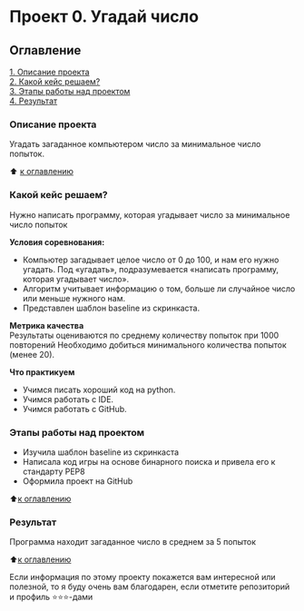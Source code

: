 # Проект 0. Угадай число

## Оглавление  
[1. Описание проекта](https://github.com/wsiqz/final_pr/blob/main/project%200#Описание-проекта)  
[2. Какой кейс решаем?](https://github.com/wsiqz/final_pr/blob/main/project%200#Какой-кейс-решаем)  
[3. Этапы работы над проектом](https://github.com/wsiqz/final_pr/blob/main/project%200#Этапы-работы-над-проектом)  
[4. Результат](https://github.com/wsiqz/final_pr/blob/main/project%200#Результат)    

### Описание проекта    
Угадать загаданное компьютером число за минимальное число попыток.

:arrow_up: [к оглавлению](https://github.com/wsiqz/final_pr/tree/main/project%200#Оглавление)


### Какой кейс решаем?    
Нужно написать программу, которая угадывает число за минимальное число попыток

**Условия соревнования:**  
- Компьютер загадывает целое число от 0 до 100, и нам его нужно угадать. Под «угадать», подразумевается «написать программу, которая угадывает число».
- Алгоритм учитывает информацию о том, больше ли случайное число или меньше нужного нам.
- Представлен шаблон baseline из скринкаста.

**Метрика качества**     
Результаты оцениваются по среднему количеству попыток при 1000 повторений
Необходимо добиться минимального количества попыток (менее 20).

**Что практикуем**     
- Учимся писать хороший код на python.
- Учимся работать с IDE.
- Учимся работать с GitHub.

### Этапы работы над проектом  
- Изучила шаблон baseline из скринкаста
- Написала код игры на основе бинарного поиска и привела его к стандарту РЕР8
- Оформила проект на GitHub

:arrow_up:[к оглавлению](https://github.com/wsiqz/final_pr/tree/main/project%200#Оглавление)


### Результат  
Программа находит загаданное число в среднем за 5 попыток

:arrow_up:[к оглавлению](https://github.com/wsiqz/final_pr/tree/main/project%200#Оглавление)



Если информация по этому проекту покажется вам интересной или полезной, то я буду очень вам благодарен, если отметите репозиторий и профиль ⭐️⭐️⭐️-дами
